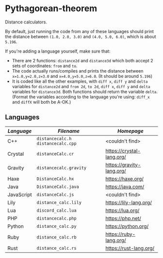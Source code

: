 # Pythagorean-theorem
Distance calculators.

By default, just running the code from any of these languages should print the distance between `(1.0, 2.0, 3.0)` and `(4.0, 5.0, 6.0)`, which is about `5.196`.

If you're adding a language yourself, make sure that:
* There are 2 functions: `distance2d` and `distance3d` which both accept 2 sets of coordinates: `from` and `to`.
* The code actually runs/compiles and prints the distance between `x=1.0,y=2.0,z=3.0` and `x=4.0,y=5.0,z=6.0`. (It should be around `5.196`)
* It is coded like all the other examples, with `diff x`, `diff y` and `delta` variables for `distance2d` and `from 2d`, `to 2d`, `diff x`, `diff y` and `delta` variables for `distance3d`. Both functions should return the variable `delta`. (Format the variables according to the language you're using: `diff_x` and `diffX` will both be A-OK.)

## Languages

| *Language* | *Filename* | *Homepage* |
|----------|----------|----------|
| C++ | `distancecalc.h` `distancecalc.cpp` | <couldn't find> |
| Crystal | `distanceCalc.cr` | https://crystal-lang.org/ |
| Gravity | `distancecalc.gravity` | https://gravity-lang.org/ |
| Haxe | `DistanceCalc.hx` | https://haxe.org/ |
| Java | `DistanceCalc.java` | https://java.com/ |
| JavaScript | `distanceCalc.js` | <couldn't find> |
| Lily | `distance_calc.lily` | https://lily-lang.org/ |
| Lua | `discord_calc.lua` | https://lua.org/ |
| PHP | `distancecalc.php` | https://php.net/ |
| Python | `distance_calc.py` | https://python.org/ |
| Ruby | `distance_calc.rb` | https://ruby-lang.org/ |
| Rust | `distance_calc.rs` | https://rust-lang.org/ |
